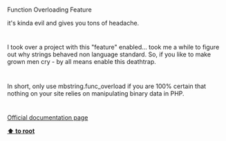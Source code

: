 # 
  Function Overloading Feature
 




<div class="phpcode"><span class="html">
it&apos;s kinda evil and gives you tons of headache.</span>
</div>
  

#


<div class="phpcode"><span class="html">
I took over a project with this &quot;feature&quot; enabled... took me a while to figure out why strings behaved non language standard. So, if you like to make grown men cry - by all means enable this deathtrap.</span>
</div>
  

#


<div class="phpcode"><span class="html">
In short, only use mbstring.func_overload if you are 100% certain that nothing on your site relies on manipulating binary data in PHP.</span>
</div>
  

#

[Official documentation page](https://www.php.net/manual/en/mbstring.overload.php)

**[⬆ to root](/)**